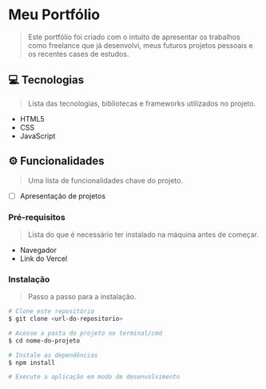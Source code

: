 # Meu Portfólio
> Este portfólio foi criado com o intuito de apresentar os trabalhos como freelance que já desenvolvi, meus futuros projetos pessoais e os recentes cases de estudos.

## 💻 Tecnologias
> Lista das tecnologias, bibliotecas e frameworks utilizados no projeto.
* HTML5
* CSS
* JavaScript

## ⚙️ Funcionalidades
> Uma lista de funcionalidades chave do projeto.
* [ ] Apresentação de projetos


### Pré-requisitos
> Lista do que é necessário ter instalado na máquina antes de começar.
* Navegador
* Link do Vercel

### Instalação
> Passo a passo para a instalação.
```bash
# Clone este repositório
$ git clone <url-do-repositorio>

# Acesse a pasta do projeto no terminal/cmd
$ cd nome-do-projeto

# Instale as dependências
$ npm install

# Execute a aplicação em modo de desenvolvimento
